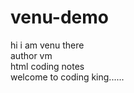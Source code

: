 # venu-demo
hi i am venu there
<br>
author vm
<br>
html coding notes
<br>
welcome to coding king......
<br>
